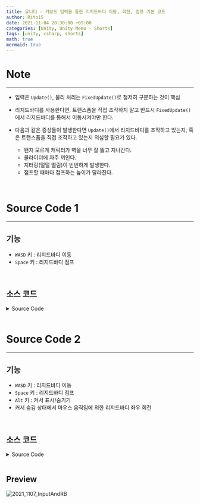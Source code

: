 ```yaml
---
title: 유니티 - 키보드 입력을 통한 리지드바디 이동, 회전, 점프 기본 코드
author: Rito15
date: 2021-11-04 20:30:00 +09:00
categories: [Unity, Unity Memo - Shorts]
tags: [unity, csharp, shorts]
math: true
mermaid: true
---
```


# Note
---
- 입력은 `Update()`, 물리 처리는 `FixedUpdate()`로 철저히 구분하는 것이 핵심

- 리지드바디를 사용한다면, 트랜스폼을 직접 조작하지 말고 반드시 `FixedUpdate()`에서 리지드바디를 통해서 이동시켜야만 한다.

- 다음과 같은 증상들이 발생한다면 `Update()`에서 리지드바디를 조작하고 있는지, 혹은 트랜스폼을 직접 조작하고 있는지 의심할 필요가 있다.
  - 왠지 모르게 캐릭터가 벽을 너무 잘 뚫고 지나간다.
  - 콜라이더에 자주 끼인다.
  - 지터링(덜덜 떨림)이 빈번하게 발생한다.
  - 점프할 때마다 점프하는 높이가 달라진다.

<br>


# Source Code 1
---

## **기능**
- `WASD` 키 : 리지드바디 이동
- `Space` 키 : 리지드바디 점프

<br>

## **소스 코드**

<details>
<summary markdown="span">
Source Code
</summary>

{% include codeHeader.html %}
```cs
using System.Collections;
using System.Collections.Generic;
using UnityEngine;
using System;

[RequireComponent(typeof(Rigidbody))]
public class InputAndPhysicsMove : MonoBehaviour
{
    private Rigidbody rb;
    private Vector3 moveDir;
    private bool isMoving = false;
    private bool isJumpRequired = false;

    [SerializeField, Range(0f, 100f)]
    private float moveSpeed = 5f;

    [SerializeField, Range(0f, 100f)]
    private float jumpForce = 5f;

    private void Start()
    {
        if (!TryGetComponent(out rb))
            rb = gameObject.AddComponent<Rigidbody>();
    }

    private void Update()
    {
        // == MOVE ==
        float h = Input.GetAxisRaw("Horizontal");
        float v = Input.GetAxisRaw("Vertical");

        isMoving = (h != 0f || v != 0f);

        if (isMoving)
        {
            moveDir = transform.forward * v + transform.right * h;
            moveDir.Normalize();
        }

        // == JUMP ==
        if (Input.GetKeyDown(KeyCode.Space))
            isJumpRequired = true;
    }

    private void FixedUpdate()
    {
        if (isMoving)
        {
            Vector3 moveOffset = moveDir * (moveSpeed * Time.fixedDeltaTime);
            rb.MovePosition(rb.position + moveOffset);
        }

        if (isJumpRequired)
        {
            rb.AddForce(new Vector3(0f, jumpForce, 0f), ForceMode.VelocityChange);
            isJumpRequired = false;
        }
    }
}
```

</details>

<br>

# Source Code 2
---

## **기능**
- `WASD` 키 : 리지드바디 이동
- `Space` 키 : 리지드바디 점프
- `Alt` 키 : 커서 표시/숨기기
- 커서 숨김 상태에서 마우스 움직임에 의한 리지드바디 좌우 회전

<br>

## **소스 코드**

<details>
<summary markdown="span">
Source Code
</summary>

{% include codeHeader.html %}
```cs
using System.Collections;
using System.Collections.Generic;
using UnityEngine;
using System;

using SF = UnityEngine.SerializeField;

[RequireComponent(typeof(Rigidbody))]
public class InputAndPhysicsMove : MonoBehaviour
{
    private Rigidbody rb;
    private Vector3 moveDir;
    private float hRot;

    // 입력 상태
    private bool isCursorLocked = false;
    private bool isMoving       = false;
    private bool isRotating     = false;
    private bool isJumpRequired = false;

    // 키 설정
    [SF] private KeyCode cursorLockKey = KeyCode.LeftAlt;
    [SF] private KeyCode jumpKey       = KeyCode.Space;

    // 계수 설정
    [SF, Range(0f, 100f)] private float moveSpeed   = 10f;
    [SF, Range(0f, 200f)] private float rotateSpeed = 100f;
    [SF, Range(0f, 100f)] private float jumpForce   = 5f;

    private void Start()
    {
        if (!TryGetComponent(out rb))
            rb = gameObject.AddComponent<Rigidbody>();

        rb.freezeRotation = true;  // 다른 강체에 부딪혔을 때 회전하지 않도록 설정한다.
        isCursorLocked    = false; // 마우스 커서 초기 상태 : 커서 표시 & 미잠금

        // FrameRate가 너무 높으면 FixedUpdate에 의한 회전이 부자연스러워진다.
        // 추후, targetFrameRate 설정 코드는 여기서 제거하고 매니저 클래스로 옮기는 것이 좋다.
        Application.targetFrameRate = 60;
    }

    private void Update()
    {
        /**************************************************
         *                  CURSOR LOCK
         **************************************************/
        // NOTE : cursorLockKey는 토글 키로 사용되며, 커서 잠금 및 표시 상태를 전환한다.
        if (Input.GetKeyDown(cursorLockKey))
        {
            isCursorLocked   = !isCursorLocked;
            Cursor.lockState = isCursorLocked ? CursorLockMode.Locked : CursorLockMode.None;
            Cursor.visible   = !isCursorLocked;
        }

        /**************************************************
         *                      MOVE
         **************************************************/
        // NOTE : GetAxis()를 사용할 경우, 정지 시 조금씩 미끄러지며 멈춘다.
        float h = Input.GetAxisRaw("Horizontal");
        float v = Input.GetAxisRaw("Vertical");

        isMoving = (h != 0f || v != 0f);

        if (isMoving)
        {
            moveDir = transform.TransformDirection(new Vector3(h, 0f, v));
            moveDir.Normalize();
        }

        /**************************************************
         *                      ROTATE
         **************************************************/
        // NOTE 1 : "Mouse X"에 대한 GetAxis(), GetAxisRaw()는 차이가 없다.
        // NOTE 2 : 커서 잠금 및 미표시 상태에서만 회전하도록 한다.
        if (isCursorLocked)
        {
            hRot = Input.GetAxis("Mouse X");
            isRotating = (hRot != 0f);
        }
        else
            isRotating = false;

        /**************************************************
         *                      JUMP
         **************************************************/
        if (Input.GetKeyDown(jumpKey))
            isJumpRequired = true;
    }

    private void FixedUpdate()
    {
        if (isMoving)
        {
            Vector3 moveOffset = moveDir * (moveSpeed * Time.fixedDeltaTime);
            rb.MovePosition(rb.position + moveOffset);
        }

        if (isRotating)
        {
            float rotAngle  = hRot * rotateSpeed * Time.fixedDeltaTime;
            rb.rotation = Quaternion.AngleAxis(rotAngle, Vector3.up) * rb.rotation; // 좌우 회전

            // NOTE : 상하 회전은 캐릭터의 리지드바디가 아니라, 카메라의 트랜스폼에 대해 구현한다.
        }

        if (isJumpRequired)
        {
            rb.AddForce(new Vector3(0f, jumpForce, 0f), ForceMode.VelocityChange);
            isJumpRequired = false;
        }
    }
}
```

</details>

<br>

## **Preview**

![2021_1107_InputAndRB](https://user-images.githubusercontent.com/42164422/140635486-978a6bdb-c479-4242-b3c5-44f7060f35b2.gif)

<br>
